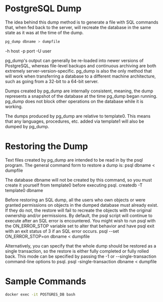# PostgreSQL Dump

The idea behind this dump method is to generate a file with SQL commands that, when fed back to the server, will recreate the database in the same state as it was at the time of the dump.

```zsh
pg_dump dbname > dumpfile
```

-h	host
-p	port
-U	user

pg_dump's output can generally be re-loaded into newer versions of PostgreSQL, whereas file-level backups and continuous archiving are both extremely server-version-specific. pg_dump is also the only method that will work when transferring a database to a different machine architecture, such as going from a 32-bit to a 64-bit server.

Dumps created by pg_dump are internally consistent, meaning, the dump represents a snapshot of the database at the time pg_dump began running. pg_dump does not block other operations on the database while it is working.

The dumps produced by pg_dump are relative to template0. This means that any languages, procedures, etc. added via template1 will also be dumped by pg_dump. 

# Restoring the Dump

Text files created by pg_dump are intended to be read in by the psql program. The general command form to restore a dump is:
psql dbname < dumpfile

The database dbname will not be created by this command, so you must create it yourself from template0 before executing psql.
createdb -T template0 dbname

Before restoring an SQL dump, all the users who own objects or were granted permissions on objects in the dumped database must already exist. If they do not, the restore will fail to recreate the objects with the original ownership and/or permissions.
By default, the psql script will continue to execute after an SQL error is encountered. You might wish to run psql with the ON_ERROR_STOP variable set to alter that behavior and have psql exit with an exit status of 3 if an SQL error occurs.
psql --set ON_ERROR_STOP=on dbname < dumpfile

Alternatively, you can specify that the whole dump should be restored as a single transaction, so the restore is either fully completed or fully rolled back. This mode can be specified by passing the -1 or --single-transaction command-line options to psql.
psql -single-transaction dbname < dumpfile

# Sample Commands

```zsh
docker exec -it POSTGRES_DB bash
```